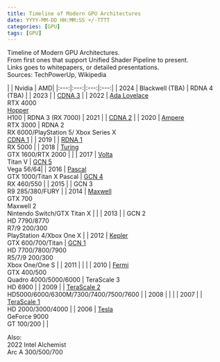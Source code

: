 ```yaml
---
title: Timeline of Modern GPU Architectures
date: YYYY-MM-DD HH:MM:SS +/-TTTT
categories: [GPU]
tags: [GPU]     
---
```



Timeline of Modern GPU Architectures.<br>
From first ones that support Unified Shader Pipeline to present.<br>
Links goes to whitepapers, or detailed presentations.<br>
Sources: TechPowerUp, Wikipedia <br>



|  | Nvidia | AMD|
|:---:|:---:|:---:|:---:|
| 2024 | Blackwell (TBA) | RDNA 4 (TBA) |
| 2023 |  | [CDNA 3](https://www.amd.com/content/dam/amd/en/documents/instinct-tech-docs/white-papers/amd-cdna-3-white-paper.pdf) |
| 2022 | [Ada Lovelace](https://images.nvidia.com/aem-dam/Solutions/geforce/ada/nvidia-ada-gpu-architecture.pdf)<br> RTX 4000<br> [Hopper](https://developer.nvidia.com/blog/nvidia-hopper-architecture-in-depth/)<br>H100 | RDNA 3 (RX 7000)
| 2021 |  | [CDNA 2](https://www.amd.com/content/dam/amd/en/documents/instinct-business-docs/white-papers/amd-cdna2-white-paper.pdf) |
| 2020 | [Ampere](https://www.nvidia.com/content/PDF/nvidia-ampere-ga-102-gpu-architecture-whitepaper-v2.1.pdf)<br> RTX 3000 | RDNA 2<br> RX 6000/PlayStation 5/ Xbox Series X <br>[CDNA 1](https://www.amd.com/content/dam/amd/en/documents/instinct-business-docs/white-papers/amd-cdna-white-paper.pdf) |
| 2019 |  | [RDNA 1](https://www.amd.com/system/files/documents/rdna-whitepaper.pdf)<br> RX 5000 |
| 2018 |  [Turing<br>](https://images.nvidia.com/aem-dam/en-zz/Solutions/design-visualization/technologies/turing-architecture/NVIDIA-Turing-Architecture-Whitepaper.pdf) GTX 1600/RTX 2000 |  |
| 2017 | [Volta<br>](https://images.nvidia.com/content/volta-architecture/pdf/volta-architecture-whitepaper.pdf) Titan V | [GCN 5](https://en.wikichip.org/w/images/a/a1/vega-whitepaper.pdf)<br> Vega 56/64|
| 2016 | [Pascal<br>](https://images.nvidia.com/content/pdf/tesla/whitepaper/pascal-architecture-whitepaper.pdf) GTX 1000/Titan X Pascal | [GCN 4](https://www.amd.com/system/files/documents/polaris-whitepaper.pdf)<br> RX 460/550 |
| 2015 |  | GCN 3<br> R9 285/380/FURY |
| 2014 | [Maxwell<br>](https://developer.nvidia.com/blog/maxwell-most-advanced-cuda-gpu-ever-made/) GTX 700<br> Maxwell 2<br> Nintendo Switch/GTX Titan X |  |
| 2013 |  | GCN 2<br> HD 7790/8770<br> R7/9 200/300<br>PlayStation 4/Xbox One X |
| 2012 | [Kepler<br>](https://www.nvidia.com/content/dam/en-zz/Solutions/Data-Center/tesla-product-literature/NVIDIA-Kepler-GK110-GK210-Architecture-Whitepaper.pdf) GTX 600/700/Titan | [GCN 1](https://www.techpowerup.com/gpu-specs/docs/amd-gcn1-architecture.pdf)<br> HD 7700/7800/7900<br> R5/7/9 200/300<br> Xbox One/One S |
| 2011 |  |  |
| 2010 | [Fermi<br>](https://www.nvidia.com/content/PDF/fermi_white_papers/NVIDIA_Fermi_Compute_Architecture_Whitepaper.pdf)GTX 400/500 <br>Quadro 4000/5000/6000 | TeraScale 3<br>HD 6900 |
| 2009 |  | [TeraScale 2](https://highperformancegraphics.org/previous/www_2010/media/Hot3D/HPG2010_Hot3D_AMD.pdf)<br>HD5000/6000/6300M/7300/7400/7500/7600 |
| 2008 |  |  |
| 2007 |  | [TeraScale 1](https://web.archive.org/web/20100613174446/http://s08.idav.ucdavis.edu/houston-amd-terascale.pdf)<br>HD 2000/3000/4000 |
| 2006 | [Tesla](https://www.nvidia.com/docs/IO/43395/tesla_technical_brief.pdf) <br> GeForce 9000 <br> GT 100/200 |   |

Also: <br> 2022 Intel Alchemist<br> Arc A 300/500/700
